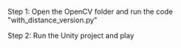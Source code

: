 Step 1: Open the OpenCV folder and run the code "with_distance_version.py"

Step 2: Run the Unity project and play

